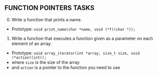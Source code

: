 ## FUNCTION POINTERS TASKS
0. Write a function that prints a name.
  - Prototype: `void print_name(char *name, void (*f)(char *));`
1. Write a function that executes a function given as a parameter on each element of an array.
  - Prototype: `void array_iterator(int *array, size_t size, void (*action)(int));`
  - where `size` is the size of the array
  - and `action` is a pointer to the function you need to use
